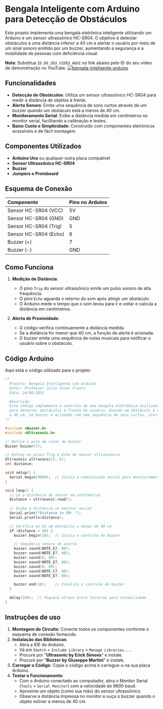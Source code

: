 
# Bengala Inteligente com Arduino para Detecção de Obstáculos

Este projeto implementa uma bengala eletrônica inteligente utilizando um Arduino e um sensor ultrassônico HC-SR04. O objetivo é detectar obstáculos a uma distância inferior a 40 cm e alertar o usuário por meio de um sinal sonoro emitido por um buzzer, aumentando a segurança e a mobilidade de pessoas com deficiência visual.

**Nota**: Substitua `ID_DO_SEU_VIDEO_AQUI` no link abaixo pelo ID do seu vídeo de demonstração no YouTube.
[![bengala-inteligente-arduino](https://img.youtube.com/vi/ID_DO_SEU_VIDEO_AQUI/0.jpg)](https://www.youtube.com/watch?v=ID_DO_SEU_VIDEO_AQUI)

## Funcionalidades

- **Detecção de Obstáculos**: Utiliza um sensor ultrassônico HC-SR04 para medir a distância de objetos à frente.
- **Alerta Sonoro**: Emite uma sequência de sons curtos através de um buzzer quando um obstáculo está a menos de 40 cm.
- **Monitoramento Serial**: Exibe a distância medida em centímetros no monitor serial, facilitando a calibração e testes.
- **Baixo Custo e Simplicidade**: Construído com componentes eletrônicos acessíveis e de fácil montagem.

## Componentes Utilizados

- **Arduino Uno** ou qualquer outra placa compatível
- **Sensor Ultrassônico HC-SR04**
- **Buzzer**
- **Jumpers e Protoboard**

## Esquema de Conexão

| Componente | Pino no Arduino |
| :--- | :--- |
| Sensor HC-SR04 (VCC) | 5V |
| Sensor HC-SR04 (GND) | GND |
| Sensor HC-SR04 (Trig) | 5 |
| Sensor HC-SR04 (Echo) | 6 |
| Buzzer (+) | 7 |
| Buzzer (-) | GND |

## Como Funciona

1. **Medição de Distância**:
   - O pino `Trig` do sensor ultrassônico emite um pulso sonoro de alta frequência.
   - O pino `Echo` aguarda o retorno do som após atingir um obstáculo.
   - O Arduino mede o tempo que o som levou para ir e voltar e calcula a distância em centímetros.

2. **Alerta de Proximidade**:
   - O código verifica continuamente a distância medida.
   - Se a distância for menor que 40 cm, a função de alerta é acionada.
   - O buzzer emite uma sequência de notas musicais para notificar o usuário sobre o obstáculo.

## Código Arduino

Aqui está o código utilizado para o projeto:

```cpp
/*
  Projeto: Bengala Inteligente com Arduino
  Autor: Professor Julio Cesar Frantz
  Data: 24/06/2025

  Descrição:
  Este código implementa o controle de uma bengala eletrônica utilizando um sensor ultrassônico HC-SR04
  para detectar obstáculos à frente do usuário. Quando um obstáculo é detectado a uma distância inferior
  a 40 cm, um buzzer é acionado com uma sequência de sons curtos, alertando o usuário.
*/

#include <Buzzer.h>
#include <Ultrasonic.h> 

// Define o pino de sinal do buzzer
Buzzer buzzer(7);

// Define os pinos Trig e Echo do sensor ultrassônico
Ultrasonic ultrasonic(5, 6);
int distance;

void setup() {
  Serial.begin(9600);  // Inicia a comunicação serial para monitoramento
}

void loop() {
  // Lê a distância do sensor em centímetros
  distance = ultrasonic.read();
  
  // Exibe a distância no monitor serial
  Serial.print("Distance in CM: ");
  Serial.println(distance);

  // Verifica se há um obstáculo a menos de 40 cm
  if (distance < 40) {
    buzzer.begin(10);  // Inicia o controle do buzzer

    // Sequência sonora de alerta
    buzzer.sound(NOTE_E7, 80);
    buzzer.sound(NOTE_E7, 80);
    buzzer.sound(0, 80);
    buzzer.sound(NOTE_E7, 80);
    buzzer.sound(0, 80);
    buzzer.sound(NOTE_C7, 80);
    buzzer.sound(NOTE_E7, 80);

    buzzer.end(10);    // Finaliza o controle do buzzer
  }

  delay(100);  // Pequeno atraso entre leituras para estabilidade
}
````

## Instruções de uso

1.  **Montagem do Circuito**: Conecte todos os componentes conforme o esquema de conexão fornecido.
2.  **Instalação das Bibliotecas**:
      - Abra a IDE do Arduino.
      - Vá em `Sketch` \> `Include Library` \> `Manage Libraries...`.
      - Procure por "**Ultrasonic by Erick Simoes**" e instale.
      - Procure por "**Buzzer by Giuseppe Martini**" e instale.
3.  **Carregar o Código**: Copie o código acima e carregue-o na sua placa Arduino.
4.  **Testar o Funcionamento**:
      - Com o Arduino conectado ao computador, abra o Monitor Serial (`Tools` \> `Serial Monitor`) com a velocidade de 9600 baud.
      - Aproxime um objeto (como sua mão) do sensor ultrassônico.
      - Observe a distância impressa no monitor e ouça o buzzer quando o objeto estiver a menos de 40 cm.

<!-- end list -->

```
```